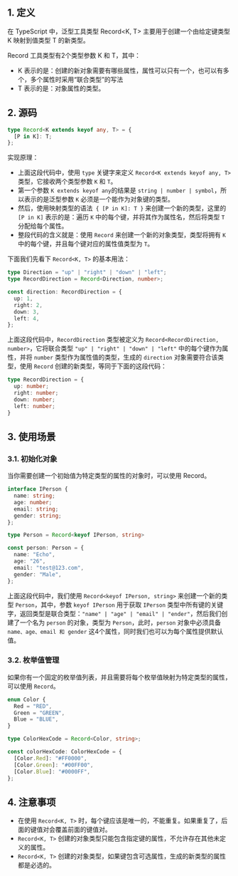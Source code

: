 ## 1. 定义
在 TypeScript 中，泛型工具类型 Record<K, T> 主要用于创建一个由给定键类型 K 映射到值类型 T 的新类型。

Record 工具类型有2个类型参数 K 和 T，其中：

- K 表示的是：创建的新对象需要有哪些属性，属性可以只有一个，也可以有多个，多个属性时采用“联合类型”的写法
- T 表示的是：对象属性的类型。

## 2. 源码

```ts
type Record<K extends keyof any, T> = {
  [P in K]: T;
};
```
实现原理：

- 上面这段代码中，使用 `type` 关键字来定义 `Record<K extends keyof any, T> `类型，它接收两个类型参数 `K` 和 `T`。
- 第一个参数 `K extends keyof any`的结果是 `string | number | symbol`，所以表示的是泛型参数 `K` 必须是一个能作为对象键的类型。
- 然后，使用映射类型的语法` { [P in K]: T }` 来创建一个新的类型，这里的 `[P in K]` 表示的是：遍历 `K` 中的每个键，并将其作为属性名，然后将类型 `T` 分配给每个属性。
- 整段代码的含义就是：使用 `Record` 来创建一个新的对象类型，类型将拥有 `K` 中的每个键，并且每个键对应的属性值类型为 `T`。

下面我们先看下 `Record<K, T>` 的基本用法：
```ts
type Direction = "up" | "right" | "down" | "left";
type RecordDirection = Record<Direction, number>;

const direction: RecordDirection = {
  up: 1,
  right: 2,
  down: 3,
  left: 4,
};

```
上面这段代码中，`RecordDirection` 类型被定义为 `Record<RecordDirection, number>`，它将联合类型 `"up" | "right" | "down" | "left"` 中的每个键作为属性，并将 `number` 类型作为属性值的类型，生成的 `direction` 对象需要符合该类型，使用 `Record` 创建的新类型，等同于下面的这段代码：
```ts
type RecordDirection = {
  up: number;
  right: number;
  down: number;
  left: number;
}
```

## 3. 使用场景

### 3.1. 初始化对象

当你需要创建一个初始值为特定类型的属性的对象时，可以使用 Record。
```ts
interface IPerson {
  name: string;
  age: number;
  email: string;
  gender: string;
};

type Person = Record<keyof IPerson, string>

const person: Person = {
  name: "Echo",
  age: "26",
  email: "test@123.com",
  gender: "Male",
};
```
上面这段代码中，我们使用 `Record<keyof IPerson, string>` 来创建一个新的类型 `Person`，其中，参数 `keyof IPerson` 用于获取 `IPerson` 类型中所有键的关键字，返回类型是联合类型：`"name" | "age" | "email" | "ender"`，然后我们创建了一个名为 `person` 的对象，类型为 `Person`，此时，`person` 对象中必须具备 `name、age、email 和 gender` 这4个属性，同时我们也可以为每个属性提供默认值。

### 3.2. 枚举值管理

如果你有一个固定的枚举值列表，并且需要将每个枚举值映射为特定类型的属性，可以使用  `Record`。
```ts
enum Color {
  Red = "RED",
  Green = "GREEN",
  Blue = "BLUE",
}

type ColorHexCode = Record<Color, string>;

const colorHexCode: ColorHexCode = {
  [Color.Red]: "#FF0000",
  [Color.Green]: "#00FF00",
  [Color.Blue]: "#0000FF",
};
```

## 4. 注意事项

- 在使用 `Record<K, T>` 时，每个键应该是唯一的，不能重复。如果重复了，后面的键值对会覆盖前面的键值对。
- `Record<K, T>` 创建的对象类型只能包含指定键的属性，不允许存在其他未定义的属性。
- `Record<K, T>` 创建的对象类型，如果键包含可选属性，生成的新类型的属性都是必选的。
